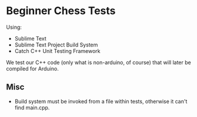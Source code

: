 # Beginner Chess Tests

Using:
 - Sublime Text
 - Sublime Text Project Build System
 - Catch C++ Unit Testing Framework

We test our C++ code (only what is non-arduino, of course) that will later be compiled for Arduino.

## Misc
 - Build system must be invoked from a file within tests, otherwise it can't find main.cpp.
